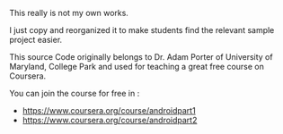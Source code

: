 This really is not my own works.

I just copy and reorganized it to make students find the relevant sample project easier.

This source Code originally belongs to Dr. Adam Porter of University of Maryland, College Park
and used for teaching a great free course on Coursera.

You can join the course for free in :
- https://www.coursera.org/course/androidpart1
- https://www.coursera.org/course/androidpart2